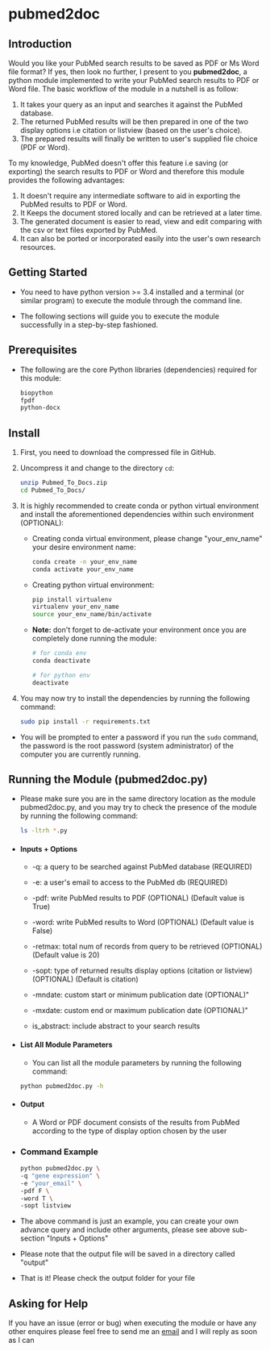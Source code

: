 # pubmed2doc

## Introduction

Would you like your PubMed search results to be saved as PDF or Ms Word file format? If yes, then look 
no further, I present to you **pubmed2doc**, a python module implemented to write your PubMed search
results to PDF or Word file. The basic workflow of the module in a nutshell is as follow:
1. It takes your query as an input and searches it against the PubMed database. 
2. The returned PubMed results will be then prepared in one of the two display options i.e citation or listview (based 
on the user's choice).
3. The prepared results will finally be written to user's supplied file choice (PDF or Word).

To my knowledge, PubMed doesn't offer this feature i.e saving (or exporting) the search results to PDF or Word and 
therefore this module provides the following advantages:

1. It doesn't require any intermediate software to aid in exporting the PubMed results to PDF or Word. 
2. It Keeps the document stored locally and can be retrieved at a later time. 
2. The generated document is easier to read, view and edit comparing with the csv or text files exported by PubMed. 
3. It can also be ported or incorporated easily into the user's own research resources.

## Getting Started

* You need to have python version >= 3.4 installed and a terminal (or similar program) to execute 
the module through the command line. 


* The following sections will guide you to execute the module successfully in a step-by-step fashioned.


## Prerequisites

* The following are the core Python libraries (dependencies) required for this module:

  ```bash
  biopython
  fpdf
  python-docx
  ```

## Install 
1.  First, you need to download the compressed file in GitHub.

2.  Uncompress it and change to the directory ```cd```:
      ```bash
    unzip Pubmed_To_Docs.zip
    cd Pubmed_To_Docs/
      ```    
3. It is highly recommended to create conda or python virtual environment and 
install the aforementioned dependencies within such environment (OPTIONAL):
   * Creating conda virtual environment, please change "your_env_name" your desire environment name:
 
        ```bash
        conda create -n your_env_name
        conda activate your_env_name
       ```
   
   * Creating python virtual environment:
 
       ```bash
       pip install virtualenv
       virtualenv your_env_name
       source your_env_name/bin/activate
       ```
   
   * **Note:** don't forget to de-activate your environment once you are completely done running the module:
       ```bash
       # for conda env
       conda deactivate
       
       # for python env
       deactivate
       ```

4. You may now try to install the dependencies by running the following command:
    ```bash
    sudo pip install -r requirements.txt
    ```
- You will be prompted to enter a password if you run the  ```sudo``` command, the password is
the root password (system administrator) of the computer you are currently running.

## Running the Module (pubmed2doc.py)

* Please make sure you are in the same directory location as the module pubmed2doc.py, and you may try to 
check the presence of the module by running the following command:
    ```bash
    ls -ltrh *.py  

* #### Inputs + Options

    + -q: a query to be searched against PubMed database (REQUIRED)

    + -e: a user's email to access to the PubMed db (REQUIRED)

    + -pdf: write PubMed results to PDF (OPTIONAL) (Default value is True)

    + -word: write PubMed results to Word (OPTIONAL) (Default value is False)

    + -retmax: total num of records from query to be retrieved (OPTIONAL)
    (Default value is 20)

    + -sopt: type of returned results display options (citation or listview)
    (OPTIONAL) (Default is citation)
    
    + -mndate: custom start or minimum publication date (OPTIONAL)"

    + -mxdate: custom end or maximum publication date (OPTIONAL)"
  
    + is_abstract: include abstract to your search results

* #### List All Module Parameters

    - You can list all the module parameters by running the following command:
    
    ```bash
    python pubmed2doc.py -h 
    ```

* #### Output
    + A Word or PDF document consists of the results from PubMed according to the type of display option 
    chosen by the user
  

* ### Command Example
    ```bash
    python pubmed2doc.py \
    -q "gene expression" \
    -e "your_email" \
    -pdf F \
    -word T \
    -sopt listview
    ```
* The above command is just an example, you can create your own advance query and include other arguments, please see
above sub-section "Inputs + Options"

* Please note that the output file will be saved in a directory called "output"

* That is it! Please check the output folder for your file

## Asking for Help

If you have an issue (error or bug) when executing the module or have any other enquires please feel free to send 
me an [email](mailto:nawafalomran@hotmail.com) and I will reply as soon as I can